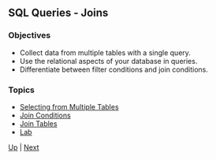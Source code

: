 ## SQL Queries - Joins

### Objectives
* Collect data from multiple tables with a single query.
* Use the relational aspects of your database in queries.
* Differentiate between filter conditions and join conditions.

### Topics

* [Selecting from Multiple Tables](JOIN.md)
* [Join Conditions](JoinConditions.md)
* [Join Tables](JoinTables.md)
* [Lab](Lab.md)

[Up](../README.md) | [Next](JOIN.md)
